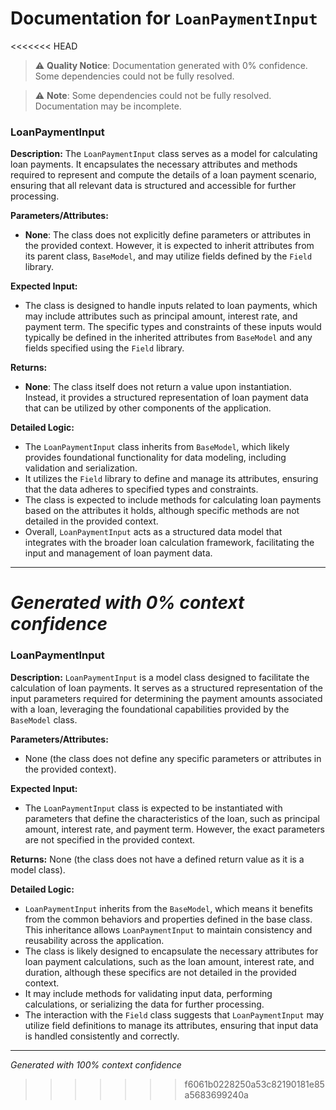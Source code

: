 # Documentation for `LoanPaymentInput`

<<<<<<< HEAD
> ⚠️ **Quality Notice**: Documentation generated with 0% confidence. Some dependencies could not be fully resolved.


> ⚠️ **Note**: Some dependencies could not be fully resolved. Documentation may be incomplete.
### LoanPaymentInput

**Description:**
The `LoanPaymentInput` class serves as a model for calculating loan payments. It encapsulates the necessary attributes and methods required to represent and compute the details of a loan payment scenario, ensuring that all relevant data is structured and accessible for further processing.

**Parameters/Attributes:**
- **None**: The class does not explicitly define parameters or attributes in the provided context. However, it is expected to inherit attributes from its parent class, `BaseModel`, and may utilize fields defined by the `Field` library.

**Expected Input:**
- The class is designed to handle inputs related to loan payments, which may include attributes such as principal amount, interest rate, and payment term. The specific types and constraints of these inputs would typically be defined in the inherited attributes from `BaseModel` and any fields specified using the `Field` library.

**Returns:**
- **None**: The class itself does not return a value upon instantiation. Instead, it provides a structured representation of loan payment data that can be utilized by other components of the application.

**Detailed Logic:**
- The `LoanPaymentInput` class inherits from `BaseModel`, which likely provides foundational functionality for data modeling, including validation and serialization.
- It utilizes the `Field` library to define and manage its attributes, ensuring that the data adheres to specified types and constraints.
- The class is expected to include methods for calculating loan payments based on the attributes it holds, although specific methods are not detailed in the provided context.
- Overall, `LoanPaymentInput` acts as a structured data model that integrates with the broader loan calculation framework, facilitating the input and management of loan payment data.

---
*Generated with 0% context confidence*
=======
### LoanPaymentInput

**Description:**
`LoanPaymentInput` is a model class designed to facilitate the calculation of loan payments. It serves as a structured representation of the input parameters required for determining the payment amounts associated with a loan, leveraging the foundational capabilities provided by the `BaseModel` class.

**Parameters/Attributes:**
- None (the class does not define any specific parameters or attributes in the provided context).

**Expected Input:**
- The `LoanPaymentInput` class is expected to be instantiated with parameters that define the characteristics of the loan, such as principal amount, interest rate, and payment term. However, the exact parameters are not specified in the provided context.

**Returns:**
None (the class does not have a defined return value as it is a model class).

**Detailed Logic:**
- `LoanPaymentInput` inherits from the `BaseModel`, which means it benefits from the common behaviors and properties defined in the base class. This inheritance allows `LoanPaymentInput` to maintain consistency and reusability across the application.
- The class is likely designed to encapsulate the necessary attributes for loan payment calculations, such as the loan amount, interest rate, and duration, although these specifics are not detailed in the provided context.
- It may include methods for validating input data, performing calculations, or serializing the data for further processing.
- The interaction with the `Field` class suggests that `LoanPaymentInput` may utilize field definitions to manage its attributes, ensuring that input data is handled consistently and correctly.

---
*Generated with 100% context confidence*
>>>>>>> f6061b0228250a53c82190181e85a5683699240a
